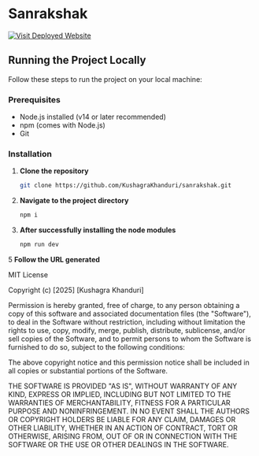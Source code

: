 # Sanrakshak

[![Visit Deployed Website](https://img.shields.io/badge/Visit-Sanrakshak-blue?style=for-the-badge&logo=vercel)](https://sanrakshak.vercel.app/)

## Running the Project Locally

Follow these steps to run the project on your local machine:

### Prerequisites
- Node.js installed (v14 or later recommended)
- npm (comes with Node.js)
- Git

### Installation

1. **Clone the repository**
   ```bash
   git clone https://github.com/KushagraKhanduri/sanrakshak.git
3. **Navigate to the project directory**
   ```bash
   npm i
4. **After successfully installing the node modules**
   ```bash
   npm run dev
5  **Follow the URL generated**

MIT License

Copyright (c) [2025] [Kushagra Khanduri]

Permission is hereby granted, free of charge, to any person obtaining a copy
of this software and associated documentation files (the "Software"), to deal
in the Software without restriction, including without limitation the rights
to use, copy, modify, merge, publish, distribute, sublicense, and/or sell
copies of the Software, and to permit persons to whom the Software is
furnished to do so, subject to the following conditions:

The above copyright notice and this permission notice shall be included in all
copies or substantial portions of the Software.

THE SOFTWARE IS PROVIDED "AS IS", WITHOUT WARRANTY OF ANY KIND, EXPRESS OR
IMPLIED, INCLUDING BUT NOT LIMITED TO THE WARRANTIES OF MERCHANTABILITY,
FITNESS FOR A PARTICULAR PURPOSE AND NONINFRINGEMENT. IN NO EVENT SHALL THE
AUTHORS OR COPYRIGHT HOLDERS BE LIABLE FOR ANY CLAIM, DAMAGES OR OTHER
LIABILITY, WHETHER IN AN ACTION OF CONTRACT, TORT OR OTHERWISE, ARISING FROM,
OUT OF OR IN CONNECTION WITH THE SOFTWARE OR THE USE OR OTHER DEALINGS IN THE
SOFTWARE.
